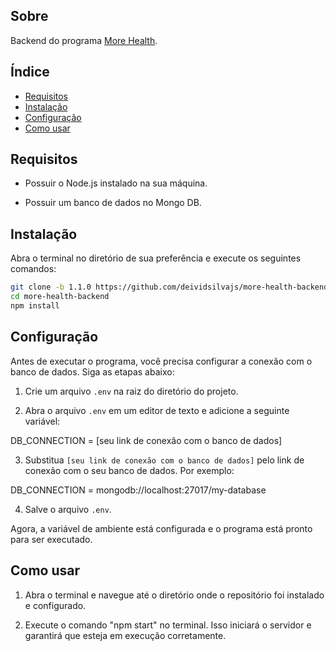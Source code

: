 ## Sobre

Backend do programa [More Health](https://github.com/deividsilvajs/more-health).

## Índice

- [Requisitos](#requisitos)
- [Instalação](#instalação)
- [Configuração](#configuração)
- [Como usar](#como-usar)

## Requisitos

- Possuir o Node.js instalado na sua máquina.

- Possuir um banco de dados no Mongo DB.

## Instalação

Abra o terminal no diretório de sua preferência e execute os seguintes comandos:

```bash
git clone -b 1.1.0 https://github.com/deividsilvajs/more-health-backend
cd more-health-backend
npm install
```

## Configuração

Antes de executar o programa, você precisa configurar a conexão com o banco de dados. Siga as etapas abaixo:

1. Crie um arquivo `.env` na raiz do diretório do projeto.

2. Abra o arquivo `.env` em um editor de texto e adicione a seguinte variável:

DB_CONNECTION = [seu link de conexão com o banco de dados]  

3. Substitua `[seu link de conexão com o banco de dados]` pelo link de conexão com o seu banco de dados. Por exemplo:

DB_CONNECTION = mongodb://localhost:27017/my-database

4. Salve o arquivo `.env`.

Agora, a variável de ambiente está configurada e o programa está pronto para ser executado.

## Como usar

1. Abra o terminal e navegue até o diretório onde o repositório foi instalado e configurado.

2. Execute o comando "npm start" no terminal. Isso iniciará o servidor e garantirá que esteja em execução corretamente.